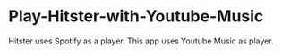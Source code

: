 # Play-Hitster-with-Youtube-Music
Hitster uses Spotify as a player. This app uses Youtube Music as player.
